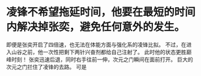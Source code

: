 # 凌锋不希望拖延时间，他要在最短的时间内解决掉张奕，避免任何意外的发生。
即便是张奕开启了四倍速，也无法在体能方面与强化系的凌锋比拟。
不过，在进入山谷之前，他一次性把剩下两针兴奋剂都给自己注射了。
此时他的状态更胜巅峰时刻！
张奕迅速后退，同时右手往前一伸，次元之门瞬间在面前打开。
巨大的次元之门拦住了凌锋的去路。
可是

